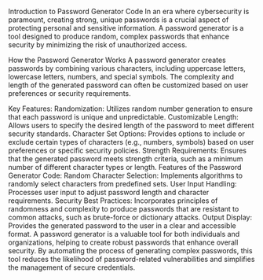 Introduction to Password Generator Code
In an era where cybersecurity is paramount, creating strong, unique passwords is a crucial aspect of protecting personal and sensitive information. A password generator is a tool designed to produce random, complex passwords that enhance security by minimizing the risk of unauthorized access.

How the Password Generator Works
A password generator creates passwords by combining various characters, including uppercase letters, lowercase letters, numbers, and special symbols. The complexity and length of the generated password can often be customized based on user preferences or security requirements.

Key Features:
Randomization: Utilizes random number generation to ensure that each password is unique and unpredictable.
Customizable Length: Allows users to specify the desired length of the password to meet different security standards.
Character Set Options: Provides options to include or exclude certain types of characters (e.g., numbers, symbols) based on user preferences or specific security policies.
Strength Requirements: Ensures that the generated password meets strength criteria, such as a minimum number of different character types or length.
Features of the Password Generator Code:
Random Character Selection: Implements algorithms to randomly select characters from predefined sets.
User Input Handling: Processes user input to adjust password length and character requirements.
Security Best Practices: Incorporates principles of randomness and complexity to produce passwords that are resistant to common attacks, such as brute-force or dictionary attacks.
Output Display: Provides the generated password to the user in a clear and accessible format.
A password generator is a valuable tool for both individuals and organizations, helping to create robust passwords that enhance overall security. By automating the process of generating complex passwords, this tool reduces the likelihood of password-related vulnerabilities and simplifies the management of secure credentials.

